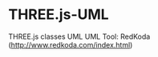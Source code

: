 THREE.js-UML
============

THREE.js classes UML
UML Tool: RedKoda (http://www.redkoda.com/index.html)

